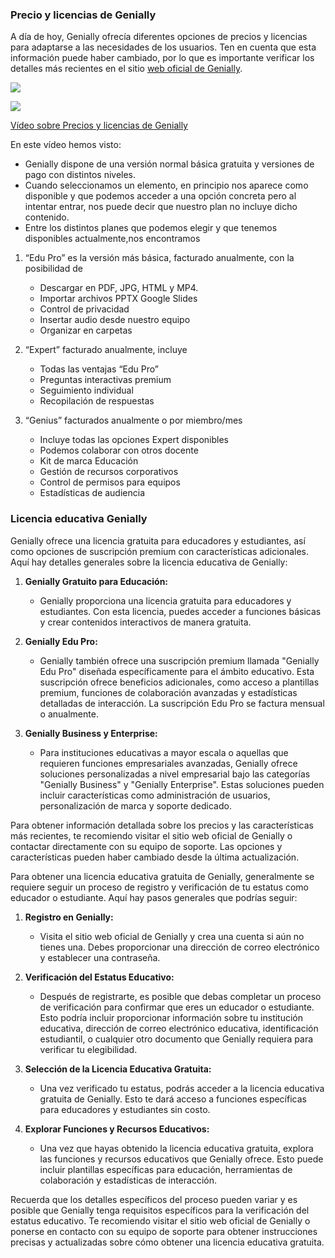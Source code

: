 ### Precio y licencias de Genially

A día de hoy, Genially ofrecía diferentes opciones de precios y licencias para adaptarse a las necesidades de los usuarios. Ten en cuenta que esta información puede haber cambiado, por lo que es importante verificar los detalles más recientes en el sitio [web oficial de Genially](https://genial.ly/es/planes/educacion/).

![](https://raw.githubusercontent.com/javacasm/Iniciacion-Herramientas-Digitales-Aula/main/images/genially-precios-licencias.png)

[![](https://raw.githubusercontent.com/javacasm/Iniciacion-Herramientas-Digitales-Aula/main/images/portada-3.0.0.Planes-genially.png)](https://drive.google.com/file/d/1PlTIEwX8cLZF3pXNRGNCaxKL2HX_YFCE/view?usp=drivesdk)

[Vídeo sobre Precios y licencias de Genially](https://drive.google.com/file/d/1PlTIEwX8cLZF3pXNRGNCaxKL2HX_YFCE/view?usp=drivesdk)

En este vídeo hemos visto:

* Genially dispone de una versión normal básica gratuita y versiones de pago con distintos niveles.
* Cuando seleccionamos un elemento, en principio nos aparece como disponible y que podemos acceder a una opción concreta pero al intentar entrar, nos puede decir que nuestro plan no incluye dicho contenido. 
* Entre los distintos planes que podemos elegir y  que tenemos disponibles actualmente,nos encontramos 

1. “Edu Pro” es la  versión más básica, facturado anualmente, con la posibilidad de 

   - Descargar en PDF, JPG, HTML y MP4.
   - Importar archivos PPTX Google Slides
   - Control de privacidad 
   - Insertar audio desde nuestro equipo
   - Organizar en carpetas

2. “Expert” facturado anualmente,  incluye 

   - Todas las ventajas “Edu Pro”
   - Preguntas interactivas premium
   - Seguimiento individual
   - Recopilación de respuestas


3. “Genius” facturados anualmente o por miembro/mes

   - Incluye todas las opciones Expert disponibles
   - Podemos colaborar con otros docente
   - Kit de marca Educación
   - Gestión de recursos corporativos
   - Control de permisos para equipos
   - Estadísticas de audiencia


### Licencia educativa Genially

Genially ofrece una licencia gratuita para educadores y estudiantes, así como opciones de suscripción premium con características adicionales. Aquí hay detalles generales sobre la licencia educativa de Genially:

1. **Genially Gratuito para Educación:**
   - Genially proporciona una licencia gratuita para educadores y estudiantes. Con esta licencia, puedes acceder a funciones básicas y crear contenidos interactivos de manera gratuita.

2. **Genially Edu Pro:**
   - Genially también ofrece una suscripción premium llamada "Genially Edu Pro" diseñada específicamente para el ámbito educativo. Esta suscripción ofrece beneficios adicionales, como acceso a plantillas premium, funciones de colaboración avanzadas y estadísticas detalladas de interacción. La suscripción Edu Pro se factura mensual o anualmente.

3. **Genially Business y Enterprise:**
   - Para instituciones educativas a mayor escala o aquellas que requieren funciones empresariales avanzadas, Genially ofrece soluciones personalizadas a nivel empresarial bajo las categorías "Genially Business" y "Genially Enterprise". Estas soluciones pueden incluir características como administración de usuarios, personalización de marca y soporte dedicado.

Para obtener información detallada sobre los precios y las características más recientes, te recomiendo visitar el sitio web oficial de Genially o contactar directamente con su equipo de soporte. Las opciones y características pueden haber cambiado desde la última actualización.

Para obtener una licencia educativa gratuita de Genially, generalmente se requiere seguir un proceso de registro y verificación de tu estatus como educador o estudiante. Aquí hay pasos generales que podrías seguir:

1. **Registro en Genially:**
   - Visita el sitio web oficial de Genially y crea una cuenta si aún no tienes una. Debes proporcionar una dirección de correo electrónico y establecer una contraseña.

2. **Verificación del Estatus Educativo:**
   - Después de registrarte, es posible que debas completar un proceso de verificación para confirmar que eres un educador o estudiante. Esto podría incluir proporcionar información sobre tu institución educativa, dirección de correo electrónico educativa, identificación estudiantil, o cualquier otro documento que Genially requiera para verificar tu elegibilidad.

3. **Selección de la Licencia Educativa Gratuita:**
   - Una vez verificado tu estatus, podrás acceder a la licencia educativa gratuita de Genially. Esto te dará acceso a funciones específicas para educadores y estudiantes sin costo.

4. **Explorar Funciones y Recursos Educativos:**
   - Una vez que hayas obtenido la licencia educativa gratuita, explora las funciones y recursos educativos que Genially ofrece. Esto puede incluir plantillas específicas para educación, herramientas de colaboración y estadísticas de interacción.

Recuerda que los detalles específicos del proceso pueden variar y es posible que Genially tenga requisitos específicos para la verificación del estatus educativo. Te recomiendo visitar el sitio web oficial de Genially o ponerse en contacto con su equipo de soporte para obtener instrucciones precisas y actualizadas sobre cómo obtener una licencia educativa gratuita.
